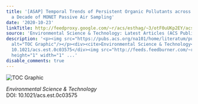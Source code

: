 ```yaml
---
title: '[ASAP] Temporal Trends of Persistent Organic Pollutants across Africa after
  a Decade of MONET Passive Air Sampling'
date: '2020-10-23'
linkTitle: http://feedproxy.google.com/~r/acs/esthag/~3/otF0uUKp2EY/acs.est.0c03575
source: 'Environmental Science & Technology: Latest Articles (ACS Publications)'
description: '<p><img src="https://pubs.acs.org/na101/home/literatum/publisher/achs/journals/content/esthag/0/esthag.ahead-of-print/acs.est.0c03575/20201023/images/medium/es0c03575_0003.gif"
  alt="TOC Graphic"/></p><div><cite>Environmental Science & Technology</cite></div><div>DOI:
  10.1021/acs.est.0c03575</div><img src="http://feeds.feedburner.com/~r/acs/esthag/~4/otF0uUKp2EY"
  height="1" width="1" ...'
disable_comments: true
---
```

<p><img src="https://pubs.acs.org/na101/home/literatum/publisher/achs/journals/content/esthag/0/esthag.ahead-of-print/acs.est.0c03575/20201023/images/medium/es0c03575_0003.gif" alt="TOC Graphic"/></p><div><cite>Environmental Science & Technology</cite></div><div>DOI: 10.1021/acs.est.0c03575</div><img src="http://feeds.feedburner.com/~r/acs/esthag/~4/otF0uUKp2EY" height="1" width="1" ...